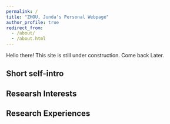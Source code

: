 ```yaml
---
permalink: /
title: "ZHOU, Junda's Personal Webpage"
author_profile: true
redirect_from: 
  - /about/
  - /about.html
---
```


Hello there! This site is still under construction. Come back Later.

## Short self-intro

## Researsh Interests

## Research Experiences